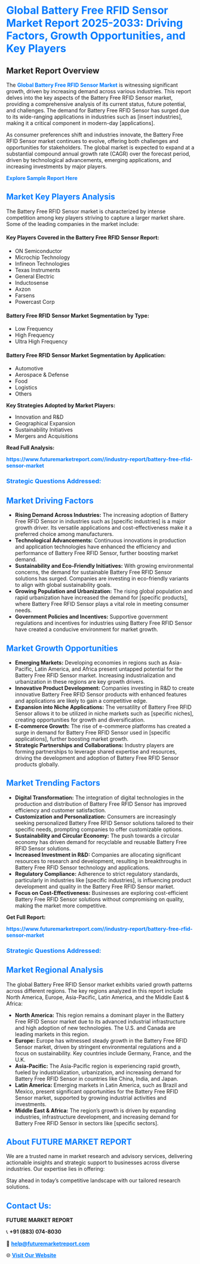 <h1 style="color: #007BFF;">Global Battery Free RFID Sensor Market Report 2025-2033: Driving Factors, Growth Opportunities, and Key Players</h1>

<section id="overview">
<h2>Market Report Overview</h2>
<p>The <a href="https://www.futuremarketreport.com//industry-report/battery-free-rfid-sensor-market" style="color: #007BFF; text-decoration: none;"><strong>Global Battery Free RFID Sensor Market</strong></a> is witnessing significant growth, driven by increasing demand across various industries. This report delves into the key aspects of the Battery Free RFID Sensor market, providing a comprehensive analysis of its current status, future potential, and challenges. The demand for Battery Free RFID Sensor has surged due to its wide-ranging applications in industries such as [insert industries], making it a critical component in modern-day [applications].</p>
<p>As consumer preferences shift and industries innovate, the Battery Free RFID Sensor market continues to evolve, offering both challenges and opportunities for stakeholders. The global market is expected to expand at a substantial compound annual growth rate (CAGR) over the forecast period, driven by technological advancements, emerging applications, and increasing investments by major players.</p>
</section>

<section id="overview">
<p><a href="https://www.futuremarketreport.com//request-sample/reportId=49622" style="color: #007BFF; text-decoration: none;"><strong>Explore Sample Report Here</strong></a></p>
</section>

<section id="key-players">
<h2 style="color: #007BFF;">Market Key Players Analysis</h2>
<p>The Battery Free RFID Sensor market is characterized by intense competition among key players striving to capture a larger market share. Some of the leading companies in the market include:</p>
<h4>Key Players Covered in the Battery Free RFID Sensor Report:</h4>
<ul><li>ON Semiconductor</li><li>Microchip Technology</li><li>Infineon Technologies</li><li>Texas Instruments</li><li>General Electric</li><li>Inductosense</li><li>Axzon</li><li>Farsens</li><li>Powercast Corp</li></ul>
<h4>Battery Free RFID Sensor Market Segmentation by Type:</h4>
<ul><li>Low Frequency</li><li>High Frequency</li><li>Ultra High Frequency</li></ul>

<h4>Battery Free RFID Sensor Market Segmentation by Application:</h4>
<ul><li>Automotive</li><li>Aerospace &amp; Defense</li><li>Food</li><li>Logistics</li><li>Others</li></ul>
<p><strong>Key Strategies Adopted by Market Players:</strong></p>
<ul>
<li>Innovation and R&D</li>
<li>Geographical Expansion</li>
<li>Sustainability Initiatives</li>
<li>Mergers and Acquisitions</li>
</ul>
</section>

<section>
<p><strong>Read Full Analysis: </strong></p><a href="https://www.futuremarketreport.com//industry-report/battery-free-rfid-sensor-market" style="color: #007BFF; text-decoration: none;"><strong>https://www.futuremarketreport.com//industry-report/battery-free-rfid-sensor-market</strong></a>
<h3 style="color: #007BFF;">Strategic Questions Addressed:</h3>
</section>

<section id="driving-factors">
<h2 style="color: #007BFF;">Market Driving Factors</h2>
<ul>
<li><strong>Rising Demand Across Industries:</strong> The increasing adoption of Battery Free RFID Sensor in industries such as [specific industries] is a major growth driver. Its versatile applications and cost-effectiveness make it a preferred choice among manufacturers.</li>
<li><strong>Technological Advancements:</strong> Continuous innovations in production and application technologies have enhanced the efficiency and performance of Battery Free RFID Sensor, further boosting market demand.</li>
<li><strong>Sustainability and Eco-Friendly Initiatives:</strong> With growing environmental concerns, the demand for sustainable Battery Free RFID Sensor solutions has surged. Companies are investing in eco-friendly variants to align with global sustainability goals.</li>
<li><strong>Growing Population and Urbanization:</strong> The rising global population and rapid urbanization have increased the demand for [specific products], where Battery Free RFID Sensor plays a vital role in meeting consumer needs.</li>
<li><strong>Government Policies and Incentives:</strong> Supportive government regulations and incentives for industries using Battery Free RFID Sensor have created a conducive environment for market growth.</li>
</ul>
</section>

<section id="growth-opportunities">
<h2 style="color: #007BFF;">Market Growth Opportunities</h2>
<ul>
<li><strong>Emerging Markets:</strong> Developing economies in regions such as Asia-Pacific, Latin America, and Africa present untapped potential for the Battery Free RFID Sensor market. Increasing industrialization and urbanization in these regions are key growth drivers.</li>
<li><strong>Innovative Product Development:</strong> Companies investing in R&D to create innovative Battery Free RFID Sensor products with enhanced features and applications are likely to gain a competitive edge.</li>
<li><strong>Expansion into Niche Applications:</strong> The versatility of Battery Free RFID Sensor allows it to be utilized in niche markets such as [specific niches], creating opportunities for growth and diversification.</li>
<li><strong>E-commerce Growth:</strong> The rise of e-commerce platforms has created a surge in demand for Battery Free RFID Sensor used in [specific applications], further boosting market growth.</li>
<li><strong>Strategic Partnerships and Collaborations:</strong> Industry players are forming partnerships to leverage shared expertise and resources, driving the development and adoption of Battery Free RFID Sensor products globally.</li>
</ul>
</section>

<section id="trending-factors">
<h2 style="color: #007BFF;">Market Trending Factors</h2>
<ul>
<li><strong>Digital Transformation:</strong> The integration of digital technologies in the production and distribution of Battery Free RFID Sensor has improved efficiency and customer satisfaction.</li>
<li><strong>Customization and Personalization:</strong> Consumers are increasingly seeking personalized Battery Free RFID Sensor solutions tailored to their specific needs, prompting companies to offer customizable options.</li>
<li><strong>Sustainability and Circular Economy:</strong> The push towards a circular economy has driven demand for recyclable and reusable Battery Free RFID Sensor solutions.</li>
<li><strong>Increased Investment in R&D:</strong> Companies are allocating significant resources to research and development, resulting in breakthroughs in Battery Free RFID Sensor technology and applications.</li>
<li><strong>Regulatory Compliance:</strong> Adherence to strict regulatory standards, particularly in industries like [specific industries], is influencing product development and quality in the Battery Free RFID Sensor market.</li>
<li><strong>Focus on Cost-Effectiveness:</strong> Businesses are exploring cost-efficient Battery Free RFID Sensor solutions without compromising on quality, making the market more competitive.</li>
</ul>
</section>

<section>
<p><strong>Get Full Report: </strong></p><a href="https://www.futuremarketreport.com//industry-report/battery-free-rfid-sensor-market" style="color: #007BFF; text-decoration: none;"><strong>https://www.futuremarketreport.com//industry-report/battery-free-rfid-sensor-market</strong></a>
<h3 style="color: #007BFF;">Strategic Questions Addressed:</h3>
</section>


<section id="regional-analysis">
<h2 style="color: #007BFF;">Market Regional Analysis</h2>
<p>The global Battery Free RFID Sensor market exhibits varied growth patterns across different regions. The key regions analyzed in this report include North America, Europe, Asia-Pacific, Latin America, and the Middle East & Africa:</p>
<ul>
<li><strong>North America:</strong> This region remains a dominant player in the Battery Free RFID Sensor market due to its advanced industrial infrastructure and high adoption of new technologies. The U.S. and Canada are leading markets in this region.</li>
<li><strong>Europe:</strong> Europe has witnessed steady growth in the Battery Free RFID Sensor market, driven by stringent environmental regulations and a focus on sustainability. Key countries include Germany, France, and the U.K.</li>
<li><strong>Asia-Pacific:</strong> The Asia-Pacific region is experiencing rapid growth, fueled by industrialization, urbanization, and increasing demand for Battery Free RFID Sensor in countries like China, India, and Japan.</li>
<li><strong>Latin America:</strong> Emerging markets in Latin America, such as Brazil and Mexico, present significant opportunities for the Battery Free RFID Sensor market, supported by growing industrial activities and investments.</li>
<li><strong>Middle East & Africa:</strong> The region’s growth is driven by expanding industries, infrastructure development, and increasing demand for Battery Free RFID Sensor in sectors like [specific sectors].</li>
</ul>
</section>

<footer>
<h2 style="color: #007BFF;">About FUTURE MARKET REPORT</h2>
<p>We are a trusted name in market research and advisory services, delivering actionable insights and strategic support to businesses across diverse industries. Our expertise lies in offering:</p>

<p>Stay ahead in today’s competitive landscape with our tailored research solutions.</p>

<h2 style="color: #007BFF;">Contact Us:</h2>
<p><strong>FUTURE MARKET REPORT</strong></p>
<p>📞 <strong>+91 (883) 074-8030</strong></p>
<p>📧 <strong><a href="mailto:help@futuremarketreport.com" style="color: #007BFF;">help@futuremarketreport.com</a></strong></p>
<p>🌐 <strong><a href="https://www.futuremarketreport.com/" style="color: #007BFF;">Visit Our Website</a></strong></p>
</footer>